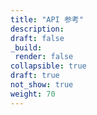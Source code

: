 ```yaml
---
title: "API 参考"
description: 
draft: false
_build:
 render: false
collapsible: true
draft: true
not_show: true
weight: 70
---
```


